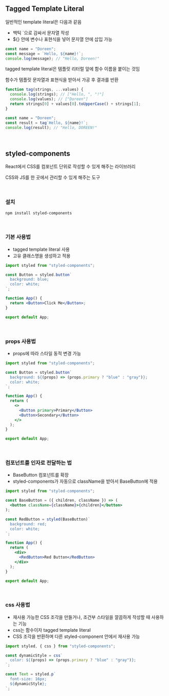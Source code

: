 <br />

## Tagged Template Literal

일반적인 template literal은 다음과 같음

- 백틱 `으로 감싸서 문자열 작성
- ${} 안에 변수나 표현식을 넣어 문자열 안에 삽입 가능

```jsx
const name = "Doreen";
const message = `Hello, ${name}!`;
console.log(message); // "Hello, Doreen!"
```

<p></p>

tagged template literal은 템플릿 리터럴 앞에 함수 이름을 붙이는 것임

함수가 템플릿 문자열과 표현식을 받아서 가공 후 결과를 반환

```jsx
function tag(strings, ...values) {
  console.log(strings); // ["Hello, ", "!"]
  console.log(values); // ["Doreen"]
  return strings[0] + values[0].toUpperCase() + strings[1];
}

const name = "Doreen";
const result = tag`Hello, ${name}!`;
console.log(result); // "Hello, DOREEN!"
```

<br />

## styled-components

React에서 CSS를 컴포넌트 단위로 작성할 수 있게 해주는 라이브러리

CSS와 JS를 한 곳에서 관리할 수 있게 해주는 도구

<br />

### 설치

```bash
npm install styled-components
```

<br />

### 기본 사용법

- tagged template literal 사용
- 고유 클래스명을 생성하고 적용

```jsx
import styled from "styled-components";

const Button = styled.button`
  background: blue;
  color: white;
`;

function App() {
  return <Button>Click Me</Button>;
}

export default App;
```

<br />

### props 사용법

- props에 따라 스타일 동적 변경 가능

```jsx
import styled from "styled-components";

const Button = styled.button`
  background: ${(props) => (props.primary ? "blue" : "gray")};
  color: white;
`;

function App() {
  return (
    <>
      <Button primary>Primary</Button>
      <Button>Secondary</Button>
    </>
  );
}

export default App;
```

<br />

### 컴포넌트를 인자로 전달하는 법

- BaseButton 컴포넌트를 확장
- styled-components가 자동으로 className을 받아서 BaseButton에 적용

```jsx
import styled from "styled-components";

const BaseButton = ({ children, className }) => (
  <button className={className}>{children}</button>
);

const RedButton = styled(BaseButton)`
  background: red;
  color: white;
`;

function App() {
  return (
    <div>
      <RedButton>Red Button</RedButton>
    </div>
  );
}

export default App;
```

<br />

### css 사용법

- 재사용 가능한 CSS 조각을 만들거나, 조건부 스타일을 깔끔하게 작성할 때 사용하는 기능
- css는 함수이자 tagged template literal
- CSS 조각을 반환하며 다른 styled-component 안에서 재사용 가능

```jsx
import styled, { css } from "styled-components";

const dynamicStyle = css`
  color: ${(props) => (props.primary ? "blue" : "gray")};
`;

const Text = styled.p`
  font-size: 16px;
  ${dynamicStyle};
`;
```

<br />
<br />
<br />
<br />
